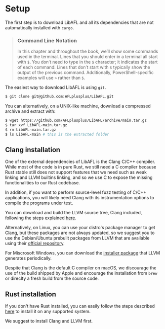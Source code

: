 # Setup

The first step is to download LibAFL and all its dependencies that are not automatically installed with `cargo`.

> ### Command Line Notation
>
> In this chapter and throughout the book, we’ll show some commands used in the
> terminal. Lines that you should enter in a terminal all start with `$`. You
> don’t need to type in the `$` character; it indicates the start of each
> command. Lines that don’t start with `$` typically show the output of the
> previous command. Additionally, PowerShell-specific examples will use `>`
> rather than `$`.

The easiest way to download LibAFL is using `git`.

```sh
$ git clone git@github.com:AFLplusplus/LibAFL.git
```

You can alternatively, on a UNIX-like machine, download a compressed archive and extract with:

```sh
$ wget https://github.com/AFLplusplus/LibAFL/archive/main.tar.gz
$ tar xvf LibAFL-main.tar.gz
$ rm LibAFL-main.tar.gz
$ ls LibAFL-main # this is the extracted folder
```

## Clang installation

One of the external dependencies of LibAFL is the Clang C/C++ compiler.
While most of the code is in pure Rust, we still need a C compiler because Rust stable
still does not support features that we need such as weak linking and LLVM builtins linking,
and so we use C to expose the missing functionalities to our Rust codebase.

In addition, if you want to perform source-level fuzz testing of C/C++ applications,
you will likely need Clang with its instrumentation options to compile the programs
under test.

You can download and build the LLVM source tree, Clang included, following the steps
explained [here](https://clang.llvm.org/get_started.html).

Alternatively, on Linux, you can use your distro's package manager to get Clang,
but these packages are not always updated, so we suggest you to use the
Debian/Ubuntu prebuilt packages from LLVM that are available using their [official repository](https://apt.llvm.org/).

For Miscrosoft Windows, you can download the [installer package](https://llvm.org/builds/) that LLVM generates periodically.

Despite that Clang is the default C compiler on macOS, we discourage the use of the build shipped by Apple and encourage
the installation from `brew` or direclty a fresh build from the source code.

## Rust installation

If you don't have Rust installed, you can easily follow the steps described [here](https://www.rust-lang.org/tools/install)
to install it on any supported system.

We suggest to install Clang and LLVM first.

